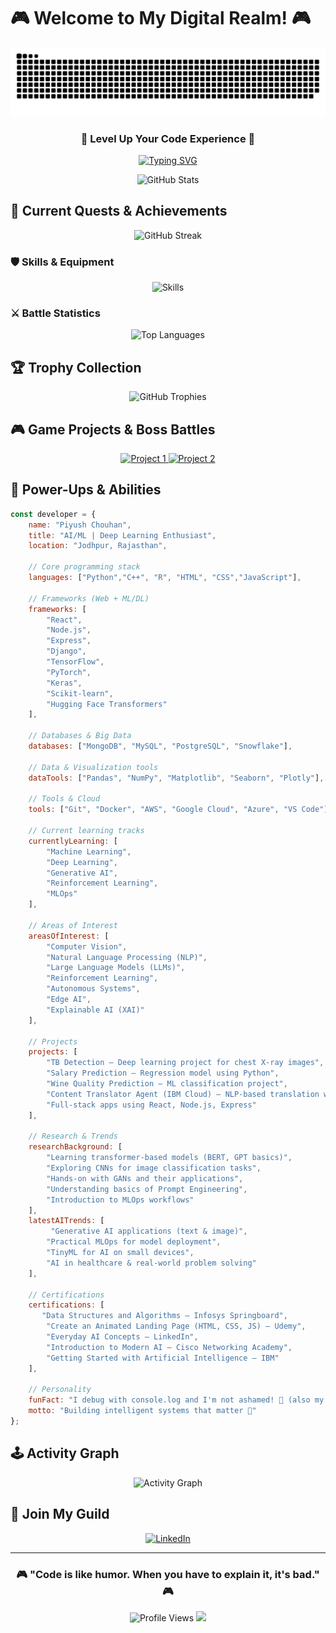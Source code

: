 # 🎮 Welcome to My Digital Realm! 🎮

<div align="center">
  
<!-- Animated Header -->
<img src="https://raw.githubusercontent.com/Platane/snk/output/github-contribution-grid-snake.svg" alt="Snake animation" />

### 🚀 Level Up Your Code Experience 🚀

<!-- Typing Animation -->
[![Typing SVG](https://readme-typing-svg.herokuapp.com?font=Fira+Code&pause=1000&color=00D9FF&center=true&vCenter=true&width=435&lines=Full+Stack+Developer+%F0%9F%92%BB;Game+Development+Enthusiast+%F0%9F%8E%AE;Open+Source+Contributor+%F0%9F%8C%9F;Always+Learning+New+Tech+%F0%9F%9A%80)](https://git.io/typing-svg)

<!-- Player Stats -->
<img src="https://github-readme-stats.vercel.app/api?username=iampiyushchouhan&show_icons=true&theme=radical&hide_border=true&bg_color=0D1117&title_color=00D9FF&icon_color=00D9FF&text_color=FFFFFF" alt="GitHub Stats" />

</div>

## 🎯 Current Quests & Achievements

<div align="center">

<!-- Achievement Badges -->
<img src="https://github-readme-streak-stats.herokuapp.com?user=iampiyushchouhan&theme=radical&hide_border=true&background=0D1117&stroke=00D9FF&ring=00D9FF&fire=FF6B35&currStreakLabel=00D9FF" alt="GitHub Streak" />

</div>

### 🛡️ Skills & Equipment

<div align="center">

<!-- Tech Stack with animations -->
<img src="https://skillicons.dev/icons?i=js,ts,react,nodejs,python,java,cpp,html,css,git,docker,aws,mongodb,mysql,firebase,figma&theme=dark" alt="Skills" />

</div>

### ⚔️ Battle Statistics

<div align="center">
  
<img src="https://github-readme-stats.vercel.app/api/top-langs/?username=iampiyushchouhan&layout=compact&theme=radical&hide_border=true&bg_color=0D1117&title_color=00D9FF&text_color=FFFFFF" alt="Top Languages" />

</div>

## 🏆 Trophy Collection

<div align="center">
  
<img src="https://github-profile-trophy.vercel.app/?username=iampiyushchouhan&theme=radical&no-frame=true&no-bg=true&margin-w=4&column=7" alt="GitHub Trophies" />

</div>

## 🎮 Game Projects & Boss Battles

<div align="center">

<!-- Repository Cards -->
<a href="https://github.com/iampiyushchouhan/tb-detection">
  <img src="https://github-readme-stats.vercel.app/api/pin/?username=iampiyushchouhan&repo=tb-detection&theme=radical&hide_border=true&bg_color=0D1117&title_color=00D9FF&text_color=FFFFFF" alt="Project 1" />
</a>

<a href="https://github.com/iampiyushchouhan/Salary-Prediction-2">
  <img src="https://github-readme-stats.vercel.app/api/pin/?username=iampiyushchouhan&repo=Salary-Prediction-2&theme=radical&hide_border=true&bg_color=0D1117&title_color=00D9FF&text_color=FFFFFF" alt="Project 2" />
</a>

</div>

## 🌟 Power-Ups & Abilities

```javascript
const developer = {
    name: "Piyush Chouhan",
    title: "AI/ML | Deep Learning Enthusiast",
    location: "Jodhpur, Rajasthan",

    // Core programming stack
    languages: ["Python","C++", "R", "HTML", "CSS","JavaScript"],

    // Frameworks (Web + ML/DL)
    frameworks: [
        "React",
        "Node.js",
        "Express",
        "Django",
        "TensorFlow",
        "PyTorch",
        "Keras",
        "Scikit-learn",
        "Hugging Face Transformers"
    ],

    // Databases & Big Data
    databases: ["MongoDB", "MySQL", "PostgreSQL", "Snowflake"],

    // Data & Visualization tools
    dataTools: ["Pandas", "NumPy", "Matplotlib", "Seaborn", "Plotly"],

    // Tools & Cloud
    tools: ["Git", "Docker", "AWS", "Google Cloud", "Azure", "VS Code"],

    // Current learning tracks
    currentlyLearning: [
        "Machine Learning",
        "Deep Learning",
        "Generative AI",
        "Reinforcement Learning",
        "MLOps"
    ],

    // Areas of Interest
    areasOfInterest: [
        "Computer Vision",
        "Natural Language Processing (NLP)",
        "Large Language Models (LLMs)",
        "Reinforcement Learning",
        "Autonomous Systems",
        "Edge AI",
        "Explainable AI (XAI)"
    ],

    // Projects
    projects: [
        "TB Detection – Deep learning project for chest X-ray images",
        "Salary Prediction – Regression model using Python",
        "Wine Quality Prediction – ML classification project",
        "Content Translator Agent (IBM Cloud) – NLP-based translation with accuracy focus",
        "Full-stack apps using React, Node.js, Express"
    ],

    // Research & Trends
    researchBackground: [
        "Learning transformer-based models (BERT, GPT basics)",
        "Exploring CNNs for image classification tasks",
        "Hands-on with GANs and their applications",
        "Understanding basics of Prompt Engineering",
        "Introduction to MLOps workflows"
    ],
    latestAITrends: [
         "Generative AI applications (text & image)",
        "Practical MLOps for model deployment",
        "TinyML for AI on small devices",
        "AI in healthcare & real-world problem solving"
    ],

    // Certifications
    certifications: [
       "Data Structures and Algorithms – Infosys Springboard",
        "Create an Animated Landing Page (HTML, CSS, JS) – Udemy",
        "Everyday AI Concepts – LinkedIn",
        "Introduction to Modern AI – Cisco Networking Academy",
        "Getting Started with Artificial Intelligence – IBM"
    ],

    // Personality
    funFact: "I debug with console.log and I'm not ashamed! 🐛 (also my GPU cries during deep learning 😅)",
    motto: "Building intelligent systems that matter 🚀"
};
```


## 🕹️ Activity Graph

<div align="center">
  
<img src="https://github-readme-activity-graph.vercel.app/graph?username=iampiyushchouhan&bg_color=0D1117&color=00D9FF&line=00D9FF&point=FFFFFF&area=true&hide_border=true" alt="Activity Graph" />

</div>

## 💬 Join My Guild

<div align="center">

[![LinkedIn](https://img.shields.io/badge/LinkedIn-0077B5?style=for-the-badge&logo=linkedin&logoColor=white)](https://www.linkedin.com/in/iampiyushchouhan/)

</div>

---

<div align="center">

### 🎮 "Code is like humor. When you have to explain it, it's bad." 🎮

<img src="https://komarev.com/ghpvc/?username=iampiyushchouhan&color=00d9ff&style=for-the-badge" alt="Profile Views" />

<!-- Animated Footer -->
<img src="https://capsule-render.vercel.app/api?type=waving&color=gradient&customColorList=6,11,20&height=150&section=footer&animation=twinkling" />

</div>